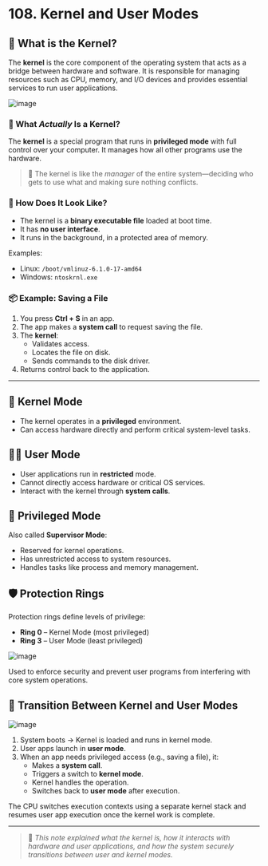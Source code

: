 # 108. Kernel and User Modes

## 🔩 What is the Kernel?

The **kernel** is the core component of the operating system that acts as a bridge between hardware and software. It is responsible for managing resources such as CPU, memory, and I/O devices and provides essential services to run user applications.

![image](https://github.com/user-attachments/assets/2d251cb8-130c-499a-8ed1-4f6ff8f43816)

### 🧠 What *Actually* Is a Kernel?

The **kernel** is a special program that runs in **privileged mode** with full control over your computer. It manages how all other programs use the hardware.

> 🔧 The kernel is like the *manager* of the entire system—deciding who gets to use what and making sure nothing conflicts.

### 👀 How Does It Look Like?

- The kernel is a **binary executable file** loaded at boot time.
- It has **no user interface**.
- It runs in the background, in a protected area of memory.

Examples:
- Linux: `/boot/vmlinuz-6.1.0-17-amd64`
- Windows: `ntoskrnl.exe`

### 📦 Example: Saving a File

1. You press **Ctrl + S** in an app.
2. The app makes a **system call** to request saving the file.
3. The **kernel**:
   - Validates access.
   - Locates the file on disk.
   - Sends commands to the disk driver.
4. Returns control back to the application.

---

## 🧠 Kernel Mode

- The kernel operates in a **privileged** environment.
- Can access hardware directly and perform critical system-level tasks.

## 🧑‍💻 User Mode

- User applications run in **restricted** mode.
- Cannot directly access hardware or critical OS services.
- Interact with the kernel through **system calls**.

## 🔐 Privileged Mode

Also called **Supervisor Mode**:
- Reserved for kernel operations.
- Has unrestricted access to system resources.
- Handles tasks like process and memory management.

## 🛡️ Protection Rings

Protection rings define levels of privilege:
- **Ring 0** – Kernel Mode (most privileged)
- **Ring 3** – User Mode (least privileged)

![image](https://github.com/user-attachments/assets/6032284d-ad14-4d67-8355-0f1a7c5c0f2a)

Used to enforce security and prevent user programs from interfering with core system operations.

## 🔁 Transition Between Kernel and User Modes

![image](https://github.com/user-attachments/assets/86f78ff5-2197-4040-a877-b29799b6ea0c)

1. System boots → Kernel is loaded and runs in kernel mode.
2. User apps launch in **user mode**.
3. When an app needs privileged access (e.g., saving a file), it:
   - Makes a **system call**.
   - Triggers a switch to **kernel mode**.
   - Kernel handles the operation.
   - Switches back to **user mode** after execution.

The CPU switches execution contexts using a separate kernel stack and resumes user app execution once the kernel work is complete.

---

> 📘 *This note explained what the kernel is, how it interacts with hardware and user applications, and how the system securely transitions between user and kernel modes.*
